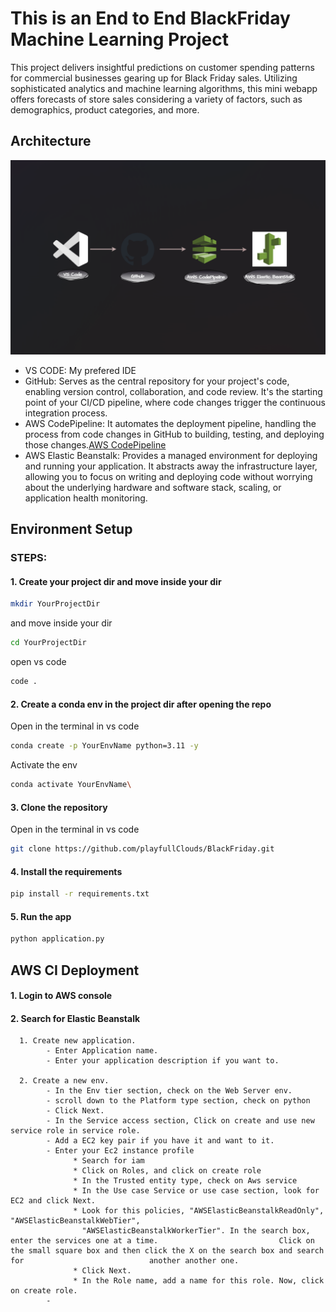 # This is an End to End BlackFriday Machine Learning Project

This project delivers insightful predictions on customer spending patterns for commercial businesses gearing up for Black Friday sales. Utilizing sophisticated analytics and machine learning algorithms, this mini webapp offers forecasts of store sales considering a variety of factors, such as demographics, product categories, and more.

## Architecture

![Architecture Image](/assets/arc.png)

- VS CODE: My prefered IDE
- GitHub: Serves as the central repository for your project's code, enabling version control, collaboration, and code review. It's the starting point of your CI/CD pipeline, where code changes trigger the continuous integration process.
- AWS CodePipeline: It automates the deployment pipeline, handling the process from code changes in GitHub to building, testing, and deploying those changes.[AWS CodePipeline](https://aws.amazon.com/codepipeline/)
- AWS Elastic Beanstalk: Provides a managed environment for deploying and running your application. It abstracts away the infrastructure layer, allowing you to focus on writing and deploying code without worrying about the underlying hardware and software stack, scaling, or application health monitoring.

## Environment Setup

### STEPS:

#### 1. Create your project dir and move inside your dir

```bash
mkdir YourProjectDir
```
and move inside your dir
```bash
cd YourProjectDir
```
open vs code
```bash
code .
```

#### 2. Create a conda env in the project dir after opening the repo
Open in the terminal in vs code
```bash
conda create -p YourEnvName python=3.11 -y
```
Activate the env
```bash
conda activate YourEnvName\
```

#### 3. Clone the repository
Open in the terminal in vs code

```bash
git clone https://github.com/playfullClouds/BlackFriday.git
```

#### 4. Install the requirements
```bash
pip install -r requirements.txt
```

#### 5. Run the app
```bash
python application.py
```

## AWS CI Deployment

#### 1. Login to AWS console

#### 2. Search for Elastic Beanstalk

      1. Create new application.
            - Enter Application name.
            - Enter your application description if you want to.

      2. Create a new env.
            - In the Env tier section, check on the Web Server env.
            - scroll down to the Platform type section, check on python
            - Click Next.
            - In the Service access section, Click on create and use new service role in service role.
            - Add a EC2 key pair if you have it and want to it.
            - Enter your Ec2 instance profile
                  * Search for iam 
                  * Click on Roles, and click on create role
                  * In the Trusted entity type, check on Aws service
                  * In the Use case Service or use case section, look for EC2 and click Next.
                  * Look for this policies, "AWSElasticBeanstalkReadOnly", "AWSElasticBeanstalkWebTier",
                    "AWSElasticBeanstalkWorkerTier". In the search box, enter the services one at a time.                           Click on the small square box and then click the X on the search box and search for                            another another one. 
                  * Click Next.
                  * In the Role name, add a name for this role. Now, click on create role.
            - 
      






